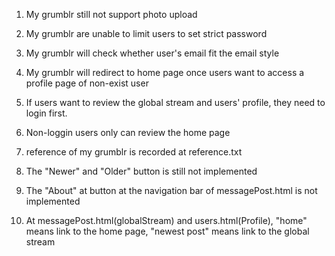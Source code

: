 1. My grumblr still not support photo upload

2. My grumblr are unable to limit users to set strict password

3. My grumblr will check whether user's email fit the email style

4. My grumblr will redirect to home page once users want to access a profile page of non-exist user

5. If users want to review the global stream and users' profile, they need to login first.

6. Non-loggin users only can review the home page

7. reference of my grumblr is recorded at reference.txt

8. The "Newer" and "Older" button is still not implemented

9. The "About" at button at the navigation bar of messagePost.html is not implemented

10. At messagePost.html(globalStream) and users.html(Profile), "home" means link to the home page, "newest post" means link to the global stream

